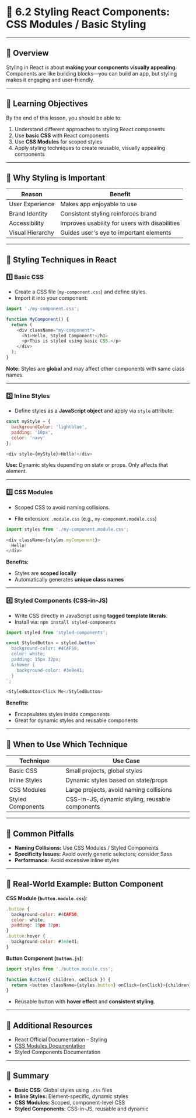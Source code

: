 # 📒 6.2 Styling React Components: CSS Modules / Basic Styling

---

## 🔹 Overview

Styling in React is about **making your components visually appealing**. Components are like building blocks—you can build an app, but styling makes it engaging and user-friendly.

---

## 🔹 Learning Objectives

By the end of this lesson, you should be able to:

1. Understand different approaches to styling React components
2. Use **basic CSS** with React components
3. Use **CSS Modules** for scoped styles
4. Apply styling techniques to create reusable, visually appealing components

---

## 🔹 Why Styling is Important

|Reason|Benefit|
|---|---|
|User Experience|Makes app enjoyable to use|
|Brand Identity|Consistent styling reinforces brand|
|Accessibility|Improves usability for users with disabilities|
|Visual Hierarchy|Guides user's eye to important elements|

---

## 🔹 Styling Techniques in React

### 1️⃣ Basic CSS

- Create a CSS file (`my-component.css`) and define styles.
- Import it into your component:

```js
import './my-component.css';

function MyComponent() {
  return (
    <div className="my-component">
      <h1>Hello, Styled Component!</h1>
      <p>This is styled using basic CSS.</p>
    </div>
  );
}

```

**Note:** Styles are **global** and may affect other components with same class names.

---

### 2️⃣ Inline Styles

- Define styles as a **JavaScript object** and apply via `style` attribute:

```js
const myStyle = {
  backgroundColor: 'lightblue',
  padding: '10px',
  color: 'navy'
};

<div style={myStyle}>Hello!</div>

```

**Use:** Dynamic styles depending on state or props. Only affects that element.

---

### 3️⃣ CSS Modules

- Scoped CSS to avoid naming collisions.
    
- File extension: `.module.css` (e.g., `my-component.module.css`)
    

```js
import styles from './my-component.module.css';

<div className={styles.myComponent}>
  Hello!
</div>

```

**Benefits:**

- Styles are **scoped locally**
- Automatically generates **unique class names**

---

### 4️⃣ Styled Components (CSS-in-JS)

- Write CSS directly in JavaScript using **tagged template literals**.
- Install via: `npm install styled-components`

```js
import styled from 'styled-components';

const StyledButton = styled.button`
  background-color: #4CAF50;
  color: white;
  padding: 15px 32px;
  &:hover {
    background-color: #3e8e41;
  }
`;

<StyledButton>Click Me</StyledButton>

```

**Benefits:**

- Encapsulates styles inside components
- Great for dynamic styles and reusable components

---

## 🔹 When to Use Which Technique

|Technique|Use Case|
|---|---|
|Basic CSS|Small projects, global styles|
|Inline Styles|Dynamic styles based on state/props|
|CSS Modules|Large projects, avoid naming collisions|
|Styled Components|CSS-in-JS, dynamic styling, reusable components|

---

## 🔹 Common Pitfalls

- **Naming Collisions:** Use CSS Modules / Styled Components
- **Specificity Issues:** Avoid overly generic selectors; consider Sass
- **Performance:** Avoid excessive inline styles

---

## 🔹 Real-World Example: Button Component

**CSS Module (`button.module.css`)**:

```js
.button {
  background-color: #4CAF50;
  color: white;
  padding: 15px 32px;
}
.button:hover {
  background-color: #3e8e41;
}

```

**Button Component (`Button.js`)**:

```js
import styles from './button.module.css';

function Button({ children, onClick }) {
  return <button className={styles.button} onClick={onClick}>{children}</button>;
}

```

- Reusable button with **hover effect** and **consistent styling**.

---

## 🔹 Additional Resources

- React Official Documentation – Styling
- [CSS Modules Documentation](https://github.com/css-modules/css-modules)
- Styled Components Documentation

---

## 🔹 Summary

- **Basic CSS:** Global styles using `.css` files
- **Inline Styles:** Element-specific, dynamic styles
- **CSS Modules:** Scoped, component-level CSS
- **Styled Components:** CSS-in-JS, reusable and dynamic